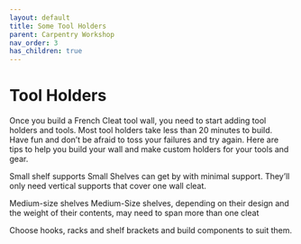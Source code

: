 ```yaml
---
layout: default
title: Some Tool Holders
parent: Carpentry Workshop
nav_order: 3
has_children: true
---
```


# Tool Holders

Once you build a French Cleat tool wall, you need to start adding 
tool holders and tools. Most tool holders take less than 20 minutes 
to build. Have fun and don’t be afraid to toss your failures and 
try again. Here are tips to help you build your wall and make 
custom holders for your tools and gear.

Small shelf supports
Small Shelves can get by with minimal support. 
They’ll only need vertical supports that cover one wall cleat.

Medium-size shelves
Medium-Size shelves, depending on their design and the weight 
of their contents, may need to span more than one cleat

Choose hooks, racks and shelf brackets and build components to suit them.